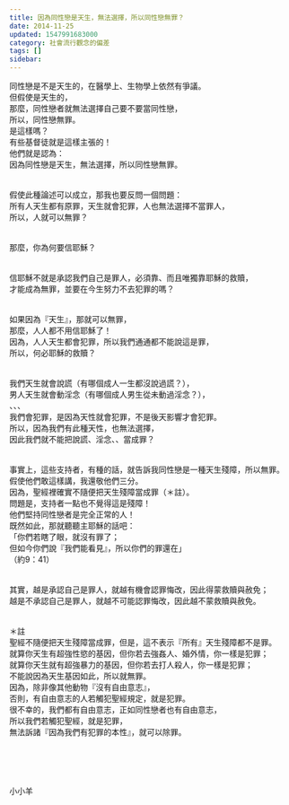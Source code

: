 ```yaml
---
title: 因為同性戀是天生，無法選擇，所以同性戀無罪？
date: 2014-11-25
updated: 1547991683000
category: 社會流行觀念的偏差
tags: []
sidebar: 
---
```


<p>同性戀是不是天生的，在醫學上、生物學上依然有爭議。<br/>但假使是天生的，<br/>那麼，同性戀者就無法選擇自己要不要當同性戀，<br/>所以，同性戀無罪。<br/>是這樣嗎？<br/><!--more-->有些基督徒就是這樣主張的！<br/>他們就是認為：<br/>因為同性戀是天生，無法選擇，所以同性戀無罪。<br/><br/><br/>假使此種論述可以成立，那我也要反問一個問題：<br/>所有人天生都有原罪，天生就會犯罪，人也無法選擇不當罪人，<br/>所以，人就可以無罪？<br/><br/><br/>那麼，你為何要信耶穌？<br/><br/><br/>信耶穌不就是承認我們自己是罪人，必須靠、而且唯獨靠耶穌的救贖，<br/>才能成為無罪，並要在今生努力不去犯罪的嗎？<br/><br/><br/>如果因為『天生』，那就可以無罪，<br/>那麼，人人都不用信耶穌了！<br/>因為，人人天生都會犯罪，所以我們通通都不能說這是罪，<br/>所以，何必耶穌的救贖？<br/><br/><br/>我們天生就會說謊（有哪個成人一生都沒說過謊？），<br/>男人天生就會動淫念（有哪個成人男生從未動過淫念？），<br/>、、、<br/>我們會犯罪，是因為天性就會犯罪，不是後天影響才會犯罪。<br/>所以，因為我們有此種天性，也無法選擇，<br/>因此我們就不能把說謊、淫念、、當成罪？<br/><br/><br/>事實上，這些支持者，有種的話，就告訴我同性戀是一種天生殘障，所以無罪。<br/>假使他們敢這樣講，我還敬他們三分。<br/>因為，聖經裡確實不隨便把天生殘障當成罪（＊註）。<br/>問題是，支持者一點也不覺得這是殘障！<br/>他們堅持同性戀者是完全正常的人！<br/>既然如此，那就聽聽主耶穌的話吧：<br/>「你們若瞎了眼，就沒有罪了；<br/>但如今你們說『我們能看見』，所以你們的罪還在」<br/>（約9：41）<br/><br/><br/>其實，越是承認自己是罪人，就越有機會認罪悔改，因此得蒙救贖與赦免；<br/>越是不承認自己是罪人，就越不可能認罪悔改，因此越不蒙救贖與赦免。<br/><br/><br/>＊註<br/>聖經不隨便把天生殘障當成罪，但是，這不表示『所有』天生殘障都不是罪。<br/>就算你天生有超強性慾的基因，但你若去強姦人、婚外情，你一樣是犯罪；<br/>就算你天生就有超強暴力的基因，但你若去打人殺人，你一樣是犯罪；<br/>不能說因為天生基因如此，所以就無罪。<br/>因為，除非像其他動物『沒有自由意志』，<br/>否則，有自由意志的人若觸犯聖經規定，就是犯罪。<br/>很不幸的，我們都有自由意志，正如同性戀者也有自由意志，<br/>所以我們若觸犯聖經，就是犯罪，<br/>無法訴諸『因為我們有犯罪的本性』，就可以除罪。<br/><br/><br/><br/><br/><br/>小小羊<br/><br/><br/><br/><br/><br/></p>